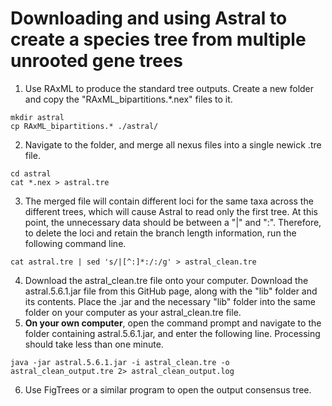 # Downloading and using Astral to create a species tree from multiple unrooted gene trees

  1. Use RAxML to produce the standard tree outputs. Create a new folder and copy the "RAxML_bipartitions.\*.nex" files to it. 
```
mkdir astral
cp RAxML_bipartitions.* ./astral/
```
  2. Navigate to the folder, and merge all nexus files into a single newick .tre file.
```
cd astral
cat *.nex > astral.tre
```
  3. The merged file will contain different loci for the same taxa across the different trees, which will cause Astral to read only the first tree. At this point, the unnecessary data should be between a "|" and ":". Therefore, to delete the loci and retain the branch length information, run the following command line.
```
cat astral.tre | sed 's/|[^:]*:/:/g' > astral_clean.tre
```
  4. Download the astral_clean.tre file onto your computer. Download the astral.5.6.1.jar file from this GitHub page, along with the "lib" folder and its contents. Place the .jar and the necessary "lib" folder into the same folder on your computer as your astral_clean.tre file.
  5. <b>On your own computer</b>, open the command prompt and navigate to the folder containing astral.5.6.1.jar, and enter the following line. Processing should take less than one minute.
```
java -jar astral.5.6.1.jar -i astral_clean.tre -o astral_clean_output.tre 2> astral_clean_output.log 
```
  6. Use FigTrees or a similar program to open the output consensus tree.
